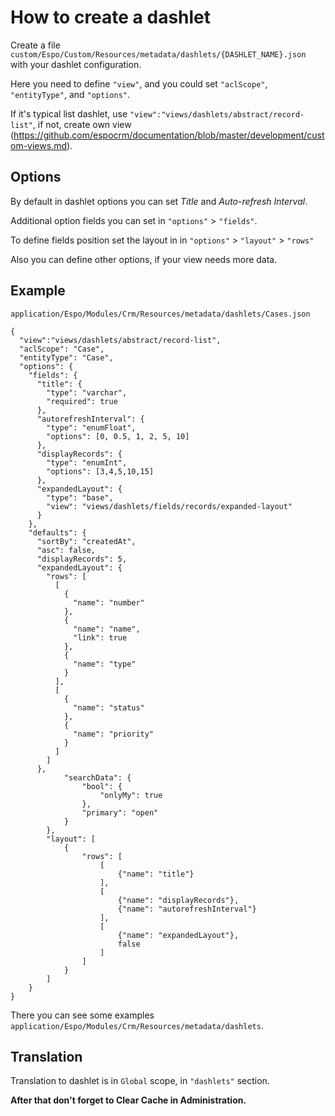 # How to create a dashlet

Create a file `custom/Espo/Custom/Resources/metadata/dashlets/{DASHLET_NAME}.json` with your dashlet configuration.

Here you need to define `"view"`, and you could set `"aclScope"`, `"entityType"`, and `"options"`.

If it's typical list dashlet, use `"view":"views/dashlets/abstract/record-list"`, if not, create own view (https://github.com/espocrm/documentation/blob/master/development/custom-views.md). 

## Options
By default in dashlet options you can set _Title_ and _Auto-refresh Interval_.

Additional option fields you can set in `"options"` > `"fields"`.

To define fields position set the layout in in `"options"` > `"layout"` > `"rows"`

Also you can define other options, if your view needs more data.

## Example

`application/Espo/Modules/Crm/Resources/metadata/dashlets/Cases.json`

```
{
  "view":"views/dashlets/abstract/record-list",
  "aclScope": "Case",
  "entityType": "Case",
  "options": {
    "fields": {
      "title": {
        "type": "varchar",
        "required": true
      },
      "autorefreshInterval": {
        "type": "enumFloat",
        "options": [0, 0.5, 1, 2, 5, 10]
      },
      "displayRecords": {
        "type": "enumInt",
        "options": [3,4,5,10,15]
      },
      "expandedLayout": {
        "type": "base",
        "view": "views/dashlets/fields/records/expanded-layout"
      }
    },
    "defaults": {
      "sortBy": "createdAt",
      "asc": false,
      "displayRecords": 5,
      "expandedLayout": {
        "rows": [
          [
            {
              "name": "number"
            },
            {
              "name": "name",
              "link": true
            },
            {
              "name": "type"
            }
          ],
          [
            {
              "name": "status"
            },
            {
              "name": "priority"
            }
          ]
        ]
      },
            "searchData": {
                "bool": {
                    "onlyMy": true
                },
                "primary": "open"
            }
        },
        "layout": [
            {
                "rows": [
                    [
                        {"name": "title"}
                    ],
                    [
                        {"name": "displayRecords"},
                        {"name": "autorefreshInterval"}
                    ],
                    [
                        {"name": "expandedLayout"},
                        false
                    ]
                ]
            }
        ]
    }
}
```
There you can see some examples `application/Espo/Modules/Crm/Resources/metadata/dashlets`.

## Translation

Translation to dashlet is in `Global` scope, in `"dashlets"` section.

__After that don't forget to Clear Cache in Administration.__
